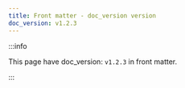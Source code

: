 ```yaml
---
title: Front matter - doc_version version
doc_version: v1.2.3
---
```


:::info

This page have doc_version: `v1.2.3` in front matter.

:::
